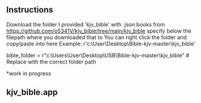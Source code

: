 ## Instructions 

 Download the folder I provided 'kjv_bible' with .json books from https://github.com/o5341V/kjv_bible/tree/main/kjv_bible
 specify below the filepath where you downloaded that to
 You can right click the folder and copy/paste into here
 Example: r'c:\User\Desktop\Bible-kjv-master\kjv_bible'

 bible_folder = r"c:\\Users\\User\\Desktop\\USB\\Bible-kjv-master\\kjv_bible"  # Replace with the correct folder path

*work in progress
## kjv_bible.app
